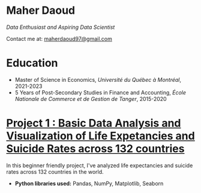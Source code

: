 
# Maher Daoud
*Data Enthusiast and Aspiring Data Scientist*

Contact me at: maherdaoud97@gmail.com

# Education
* Master of Science in Economics, *Université du Québec à Montréal*, 2021-2023
* 5 Years of Post-Secondary Studies in Finance and Accounting, *École Nationale de Commerce et de Gestion de Tanger*, 2015-2020

# [Project 1 : Basic Data Analysis and Visualization of Life Expetancies and Suicide Rates across 132 countries](https://jovian.ai/maherdaoud/myfirstproject)

In this beginner friendly project, I've analyzed life expectancies and suicide rates across 132 countries in the world. 
* **Python libraries used:** Pandas, NumPy, Matplotlib, Seaborn
